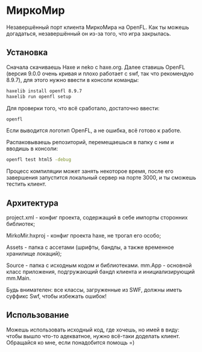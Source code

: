 # МиркоМир
Незавершённый порт клиента МиркоМира на OpenFL. Как ты можешь догадаться, незавершённый он из-за того, что игра закрылась.

## Установка
Сначала скачиваешь Haxe и neko с haxe.org.
Далее ставишь OpenFL (версия 9.0.0 очень кривая и плохо работает с swf, так что рекомендую 8.9.7), для этого нужно ввести в консоли команды:
```bash
haxelib install openfl 8.9.7
haxelib run openfl setup
```
Для проверки того, что всё сработало, достаточно ввести:
```bash
openfl
```
Если выводится логотип OpenFL, а не ошибка, всё готово к работе.

Распаковываешь репозиторий, перемещаешься в папку с ним и вводишь в консоли:
```bash
openfl test html5 -debug
```
Процесс компиляции может занять некоторое время, после его завершения запустится локальный сервер на порте 3000, и ты сможешь тестить клиент.

## Архитектура
project.xml - конфиг проекта, содержащий в себе импорты сторонних библиотек;

MirkoMir.hxproj - конфиг проекта haxe, не трогал его особо;

Assets - папка с ассетами (шрифты, бандлы, а также временное хранилище локаций);

Source - папка с исходным кодом и библиотеками. mm.App - основной класс приложения, подгружающий бандл клиента и инициализирующий mm.Main.

Будь внимателен: все классы, загруженные из SWF, должны иметь суффикс Swf, чтобы избежать ошибок!

## Использование
Можешь использовать исходный код, где хочешь, но имей в виду: чтобы вышло что-то адекватное, нужно всё-таки доделать клиент. Обращайся ко мне, если понадобится помощь =)
